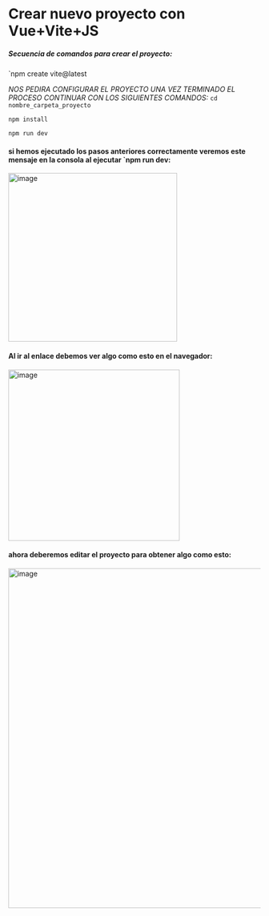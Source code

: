 # Crear nuevo proyecto con Vue+Vite+JS
##### Secuencia de comandos para crear el proyecto:
`npm create vite@latest 

*NOS PEDIRA CONFIGURAR EL PROYECTO*
*UNA VEZ TERMINADO EL PROCESO CONTINUAR CON LOS SIGUIENTES COMANDOS:*
 `cd nombre_carpeta_proyecto`
 
 `npm install`
 
 `npm run dev`

#### si hemos ejecutado los pasos anteriores correctamente veremos este mensaje en la consola al ejecutar `npm run dev:
<img width="337" alt="image" src="https://github.com/user-attachments/assets/76d1af4f-8467-49a3-96e2-ddb80dfb6853" />


#### Al ir al enlace debemos ver algo como esto en el navegador:
<img width="342" alt="image" src="https://github.com/user-attachments/assets/bccc7af8-4115-4f7a-bc5f-332c8fc7cad1" />


#### ahora deberemos editar el proyecto para obtener algo como esto:
<img width="679" alt="image" src="https://github.com/user-attachments/assets/5d270641-dbd3-4d7d-a301-a96e96a687c4" />

